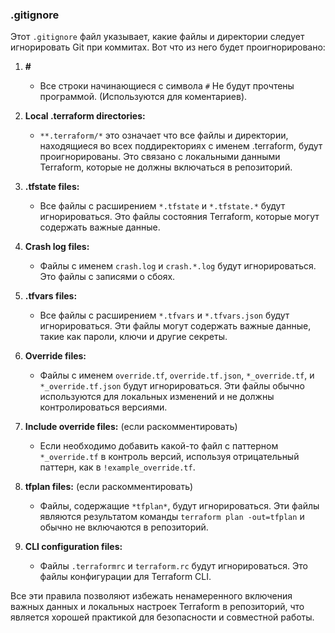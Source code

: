 ### .gitignore

Этот `.gitignore` файл указывает, какие файлы и директории следует игнорировать Git при коммитах. Вот что из него будет проигнорировано:

1. **#**
   - Все строки начинающиеся с символа `#` Не будут прочтены программой. (Используются для коментариев).

2. **Local .terraform directories:**
   - `**.terraform/*` это означает что все файлы и директории, находящиеся во всех поддиректориях с именем .terraform, будут проигнорированы. 
Это связано с локальными данными Terraform, которые не должны включаться в репозиторий.

3. **.tfstate files:**
   - Все файлы с расширением `*.tfstate` и `*.tfstate.*` будут игнорироваться. Это файлы состояния Terraform, которые могут содержать важные данные.

4. **Crash log files:**
   - Файлы с именем `crash.log` и `crash.*.log` будут игнорироваться. Это файлы с записями о сбоях.

5. **.tfvars files:**
   - Все файлы с расширением `*.tfvars` и `*.tfvars.json` будут игнорироваться. Эти файлы могут содержать важные данные, такие как пароли, ключи и другие секреты.

6. **Override files:**
   - Файлы с именем `override.tf`, `override.tf.json`, `*_override.tf`, и `*_override.tf.json` будут игнорироваться. 
Эти файлы обычно используются для локальных изменений и не должны контролироваться версиями.

7. **Include override files:** (если раскомментировать)
   - Если необходимо добавить какой-то файл с паттерном `*_override.tf` в контроль версий, используя отрицательный паттерн, как в `!example_override.tf`.

8. **tfplan files:** (если раскомментировать)
   - Файлы, содержащие `*tfplan*`, будут игнорироваться. Эти файлы являются результатом команды `terraform plan -out=tfplan` и обычно не включаются в репозиторий.

9. **CLI configuration files:**
   - Файлы `.terraformrc` и `terraform.rc` будут игнорироваться. Это файлы конфигурации для Terraform CLI.

Все эти правила позволяют избежать ненамеренного включения важных данных и локальных настроек Terraform в репозиторий,
что является хорошей практикой для безопасности и совместной работы.
